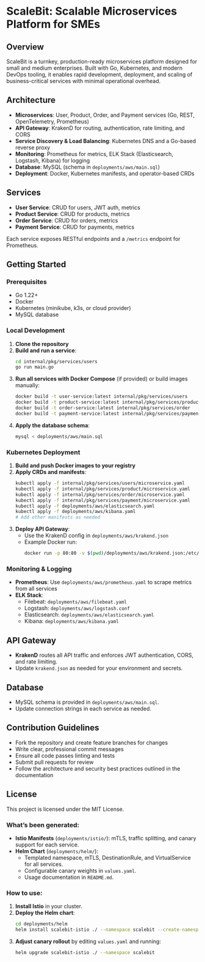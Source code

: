  # ScaleBit: Scalable Microservices Platform for SMEs

## Overview

ScaleBit is a turnkey, production-ready microservices platform designed for small and medium enterprises. Built with Go, Kubernetes, and modern DevOps tooling, it enables rapid development, deployment, and scaling of business-critical services with minimal operational overhead.

## Architecture

- **Microservices**: User, Product, Order, and Payment services (Go, REST, OpenTelemetry, Prometheus)
- **API Gateway**: KrakenD for routing, authentication, rate limiting, and CORS
- **Service Discovery & Load Balancing**: Kubernetes DNS and a Go-based reverse proxy
- **Monitoring**: Prometheus for metrics, ELK Stack (Elasticsearch, Logstash, Kibana) for logging
- **Database**: MySQL (schema in `deployments/aws/main.sql`)
- **Deployment**: Docker, Kubernetes manifests, and operator-based CRDs

## Services

- **User Service**: CRUD for users, JWT auth, metrics
- **Product Service**: CRUD for products, metrics
- **Order Service**: CRUD for orders, metrics
- **Payment Service**: CRUD for payments, metrics

Each service exposes RESTful endpoints and a `/metrics` endpoint for Prometheus.

## Getting Started

### Prerequisites
- Go 1.22+
- Docker
- Kubernetes (minikube, k3s, or cloud provider)
- MySQL database

### Local Development
1. **Clone the repository**
2. **Build and run a service**:
   ```sh
   cd internal/pkg/services/users
   go run main.go
   ```
3. **Run all services with Docker Compose** (if provided) or build images manually:
   ```sh
   docker build -t user-service:latest internal/pkg/services/users
   docker build -t product-service:latest internal/pkg/services/product
   docker build -t order-service:latest internal/pkg/services/order
   docker build -t payment-service:latest internal/pkg/services/payment
   ```
4. **Apply the database schema**:
   ```sh
   mysql < deployments/aws/main.sql
   ```

### Kubernetes Deployment
1. **Build and push Docker images to your registry**
2. **Apply CRDs and manifests**:
   ```sh
   kubectl apply -f internal/pkg/services/users/microservice.yaml
   kubectl apply -f internal/pkg/services/product/microservice.yaml
   kubectl apply -f internal/pkg/services/order/microservice.yaml
   kubectl apply -f internal/pkg/services/payment/microservice.yaml
   kubectl apply -f deployments/aws/elasticsearch.yaml
   kubectl apply -f deployments/aws/kibana.yaml
   # Add other manifests as needed
   ```
3. **Deploy API Gateway**:
   - Use the KrakenD config in `deployments/aws/krakend.json`
   - Example Docker run:
     ```sh
     docker run -p 80:80 -v $(pwd)/deployments/aws/krakend.json:/etc/krakend/krakend.json devopsfaith/krakend
     ```

### Monitoring & Logging
- **Prometheus**: Use `deployments/aws/prometheus.yaml` to scrape metrics from all services
- **ELK Stack**:
  - Filebeat: `deployments/aws/filebeat.yaml`
  - Logstash: `deployments/aws/logstash.conf`
  - Elasticsearch: `deployments/aws/elasticsearch.yaml`
  - Kibana: `deployments/aws/kibana.yaml`

## API Gateway
- **KrakenD** routes all API traffic and enforces JWT authentication, CORS, and rate limiting.
- Update `krakend.json` as needed for your environment and secrets.

## Database
- MySQL schema is provided in `deployments/aws/main.sql`.
- Update connection strings in each service as needed.

## Contribution Guidelines
- Fork the repository and create feature branches for changes
- Write clear, professional commit messages
- Ensure all code passes linting and tests
- Submit pull requests for review
- Follow the architecture and security best practices outlined in the documentation

## License
This project is licensed under the MIT License.

### What’s been generated:
- **Istio Manifests** (`deployments/istio/`): mTLS, traffic splitting, and canary support for each service.
- **Helm Chart** (`deployments/helm/`):
  - Templated namespace, mTLS, DestinationRule, and VirtualService for all services.
  - Configurable canary weights in `values.yaml`.
  - Usage documentation in `README.md`.

### How to use:
1. **Install Istio** in your cluster.
2. **Deploy the Helm chart**:
   ```sh
   cd deployments/helm
   helm install scalebit-istio ./ --namespace scalebit --create-namespace
   ```
3. **Adjust canary rollout** by editing `values.yaml` and running:
   ```sh
   helm upgrade scalebit-istio ./ --namespace scalebit
   ```

